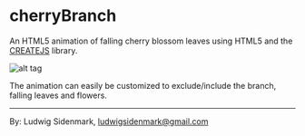 # cherryBranch
An HTML5 animation of falling cherry blossom leaves using HTML5 and the [CREATEJS](http://www.createjs.com/) library.

![alt tag](http://i.imgur.com/mOQQrEo.gifv)

The animation can easily be customized to exclude/include the branch, falling leaves and flowers.

---
By: Ludwig Sidenmark,
ludwigsidenmark@gmail.com
